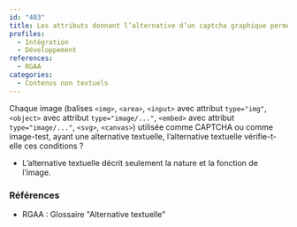 ```yaml
---
id: "403"
title: Les attributs donnant l’alternative d’un captcha graphique permettent de comprendre sa nature et sa fonction
profiles:
  - Intégration
  - Développement
references:
  - RGAA
categories:
  - Contenus non textuels
---
```


Chaque image (balises `<img>`, `<area>`, `<input>` avec attribut `type="img"`, `<object>` avec attribut `type="image/..."`, `<embed>` avec attribut `type="image/..."`, `<svg>`, `<canvas>`) utilisée comme CAPTCHA ou comme image-test, ayant une alternative textuelle, l’alternative textuelle vérifie-t-elle ces conditions ?

* L’alternative textuelle décrit seulement la nature et la fonction de l’image.


### Références

*   RGAA : Glossaire "Alternative textuelle"
